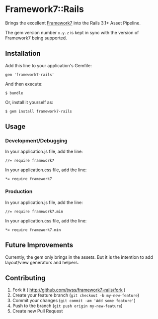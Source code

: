 # Framework7::Rails

Brings the excellent [Framework7](https://github.com/nolimits4web/framework7/) into the Rails 3.1+ Asset Pipeline.

The gem version number ``x.y.z`` is kept in sync with the version of Framework7 being supported.

## Installation

Add this line to your application's Gemfile:

    gem 'framework7-rails'

And then execute:

    $ bundle

Or, install it yourself as:

    $ gem install framework7-rails

## Usage

### Development/Debugging

In your application.js file, add the line:

    //= require framework7
   
In your application.css file, add the line:

    *= require framework7

### Production

In your application.js file, add the line:

    //= require framework7.min
   
In your application.css file, add the line:

    *= require framework7.min

## Future Improvements

Currently, the gem only brings in the assets. But it is the intention to add layout/view generators and helpers.

## Contributing

1. Fork it ( http://github.com/twss/framework7-rails/fork )
2. Create your feature branch (`git checkout -b my-new-feature`)
3. Commit your changes (`git commit -am 'Add some feature'`)
4. Push to the branch (`git push origin my-new-feature`)
5. Create new Pull Request
